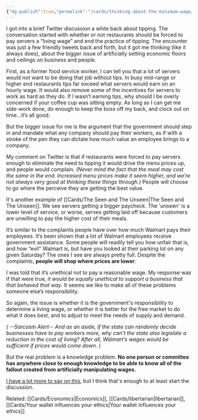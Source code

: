 ```yaml
---
{"dg-publish":true,"permalink":"/cards/thinking-about-the-minimum-wage/"}
---
```


I got into a brief Twitter discussion a while back about tipping. The conversation started with whether or not restaurants should be forced to pay servers a “living wage” and end the practice of tipping. The encounter was just a few friendly tweets back and forth, but it got me thinking (like it always does), about the bigger issue of artificially setting economic floors and ceilings on business and people.

First, as a former food service worker, I can tell you that a lot of servers would not want to be doing that job without tips. In busy mid-range or higher end restaurants tips far exceed what servers would earn on an hourly wage. It would also remove some of the incentives for servers to work as hard as they do. If I wasn’t earning tips, why should I be overly concerned if your coffee cup was sitting empty. As long as I can get me side-work done, do enough to keep the boss off my back, and clock out on time…it’s all good.

But the bigger issue for me is the argument that the government should step in and mandate what any company should pay their workers, as if with a stroke of the pen they can dictate how much value an employee brings to a company.

My comment on Twitter is that if restaurants were forced to pay servers enough to eliminate the need to tipping it would drive the menu prices up, and people would complain. _(Never mind the fact that the meal may cost the same in the end. Increased menu prices make it seem higher, and we’re not always very good at thinking these things through.)_ People will choose to go where the perceive they are getting the best value.

It's another example of [[Cards/The Seen and The Unseen\|The Seen and The Unseen]]. We see servers getting a bigger paycheck. The 'unseen' is a lower level of service, or worse, serves getting laid off because customers are unwilling to pay the higher cost of their meals.

It’s similar to the complaints people have over how much Walmart pays their employees. It’s been shown that a lot of Walmart employees receive government assistance. Some people will readily tell you how unfair that is, and how “evil” Walmart is, but have you looked at their parking lot on any given Saturday? The ones I see are always pretty full. Despite the complaints, **people will shop where prices are lower**.

I was told that it’s unethical not to pay a reasonable wage. My response was if that were true, *it would be equally unethical to support a business that that behaved that way*. It seems we like to make all of these problems someone else’s responsibility.

So again, the issue is whether it is the government's responsibility to determine a living wage, or whether it is better for the free market to do what it does best, and to adjust to meet the needs of supply and demand.

_( --Sarcasm Alert-- And as an aside, if the state can randomly decide businesses have to pay workers more, why can’t the state also legislate a reduction in the cost of living? After all, Walmart’s wages would be sufficient if prices would come down. )_

But the real problem is a knowledge problem. **No one person or committee has anywhere close to enough knowledge to be able to know all of the fallout created from artificially manipulating wages.**

[I have a lot more to say on this](http://www.jimsmoot.com/minimum-wage-and-the-knowledge-problem/), but I think that's enough to at least start the discussion.


Related: [[Cards/Economics\|Economics]], [[Cards/libertarian\|libertarian]], [[Cards/Your wallet influences your ethics\|Your wallet influences your ethics]]